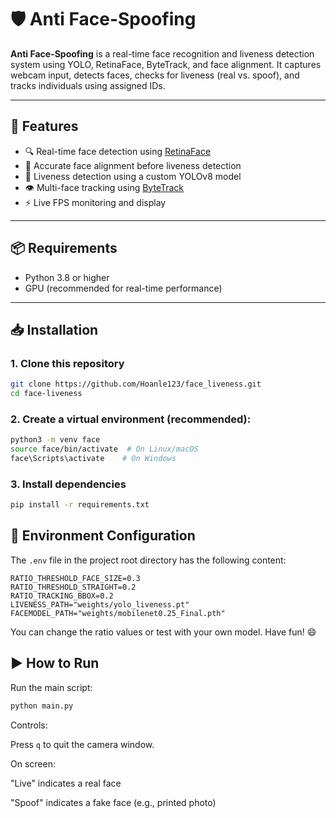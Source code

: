 # 🛡️ Anti Face-Spoofing

**Anti Face-Spoofing** is a real-time face recognition and liveness detection system using YOLO, RetinaFace, ByteTrack, and face alignment. It captures webcam input, detects faces, checks for liveness (real vs. spoof), and tracks individuals using assigned IDs.

---

## 🚀 Features

- 🔍 Real-time face detection using [RetinaFace](https://github.com/deepinsight/insightface/tree/master/detection/retinaface)
- 🎯 Accurate face alignment before liveness detection
- 🧠 Liveness detection using a custom YOLOv8 model
- 👁️ Multi-face tracking using [ByteTrack](https://github.com/ifzhang/ByteTrack)
- ⚡ Live FPS monitoring and display

---

## 📦 Requirements

- Python 3.8 or higher
- GPU (recommended for real-time performance)

---

## 📥 Installation

### 1. Clone this repository

```bash
git clone https://github.com/Hoanle123/face_liveness.git
cd face-liveness
```

### 2. Create a virtual environment (recommended):

 ```bash
 python3 -m venv face
 source face/bin/activate  # On Linux/macOS
 face\Scripts\activate    # On Windows
 ```
### 3. Install dependencies

 ```bash
pip install -r requirements.txt
 ```

## 🔧 Environment Configuration

The `.env` file in the project root directory has the following content:

```env
RATIO_THRESHOLD_FACE_SIZE=0.3
RATIO_THRESHOLD_STRAIGHT=0.2
RATIO_TRACKING_BBOX=0.2
LIVENESS_PATH="weights/yolo_liveness.pt"
FACEMODEL_PATH="weights/mobilenet0.25_Final.pth"
```
You can change the ratio values or test with your own model. Have fun! 😄

## ▶️ How to Run

Run the main script:
 ```bash
python main.py
 ```
Controls:

Press `q` to quit the camera window.

On screen:

"Live" indicates a real face

"Spoof" indicates a fake face (e.g., printed photo)

